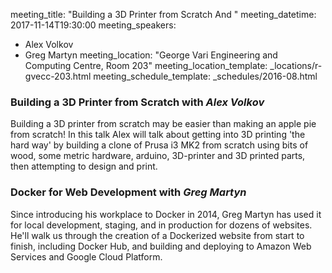 meeting_title: "Building a 3D Printer from Scratch And "
meeting_datetime: 2017-11-14T19:30:00
meeting_speakers:
- Alex Volkov
- Greg Martyn
meeting_location: "George Vari Engineering and Computing Centre, Room 203"
meeting_location_template: _locations/r-gvecc-203.html
meeting_schedule_template: _schedules/2016-08.html

### Building a 3D Printer from Scratch with _Alex Volkov_

Building a 3D printer from scratch may be easier than making an apple pie from scratch! In this talk Alex will talk about getting into 3D printing 'the hard way' by building a clone of
Prusa i3 MK2 from scratch using bits of wood, some metric hardware, arduino, 3D-printer and 3D printed parts, then attempting to design and print.

### Docker for Web Development with _Greg Martyn_

Since introducing his workplace to Docker in 2014, Greg Martyn has used it for local development, staging, and in production for dozens of websites. He'll walk us through the creation of a Dockerized website from start to finish, including Docker Hub, and building and deploying to Amazon Web Services and Google Cloud Platform.
